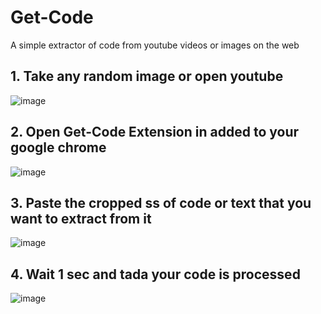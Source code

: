 # Get-Code
A simple extractor of code from youtube videos or images on the web
## 1. Take any random image or open youtube
![image](https://user-images.githubusercontent.com/44923359/131505608-5cebc575-6e40-4334-8bec-ca1046471557.png)

## 2. Open Get-Code Extension in added to your google chrome
![image](https://user-images.githubusercontent.com/44923359/131505782-508106be-c96d-45a5-92eb-0ae519b32f13.png)

## 3. Paste the cropped ss of code or text that you want to extract from it 
![image](https://user-images.githubusercontent.com/44923359/131506741-1639300b-e565-4143-8e48-f78325dfa099.png)

## 4. Wait 1 sec and tada your code is processed
![image](https://user-images.githubusercontent.com/44923359/131506344-c4aeb071-db99-459f-bac0-d889c5ae30fc.png)

